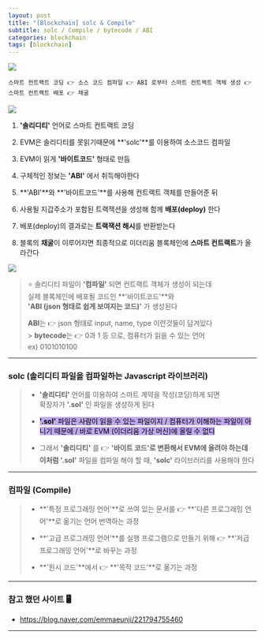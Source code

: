 ```yaml
---
layout: post
title: "[Blockchain] solc & Compile"
subtitle: solc / Compile / bytecode / ABI
categories: blockchain
tags: [blockchain]
---
```


![](https://velog.velcdn.com/images/-__-/post/f0d96f30-228c-4428-b999-47566f317a5d/image.png)

`스마트 컨트랙트 코딩 👉 소스 코드 컴파일 👉 ABI 로부터 스마트 컨트랙트 객체 생성 👉 스마트 컨트랙트 배포 👉 채굴`

![](https://velog.velcdn.com/images/-__-/post/8bd241cf-0848-4ca0-b111-5a5e363833bf/image.png)

1. **'솔리디티'** 언어로 스마트 컨트랙트 코딩

2. EVM은 솔리디티를 못읽기때문에 **'solc'**를 이용하여 소스코드 컴파일

3. EVM이 읽게 **'바이트코드'** 형태로 만듬

4. 구체적인 정보는 **'ABI'** 에서 취득해야한다

5. **'ABI'**와 **'바이트코드'**를 사용해 컨트랙트 객체를 만들어준 뒤

6. 사용될 지갑주소가 포함된 트랙잭션을 생성해 함께 **배포(deploy)** 한다

7. 배포(deploy)의 결과로는 **트랙잭션 해시**를 반환받는다

8. 블록의 **채굴**이 이루어지면 최종적으로 이더리움 블록체인에 **스마트 컨트랙트**가 올라간다

![](https://velog.velcdn.com/images/-__-/post/eeb04591-0841-42bf-93d5-f497901e5656/image.png)

> ⭐ 솔리디티 파일이 **'컴파일'** 되면 컨트랙트 객체가 생성이 되는데<br>
> 실제 블록체인에 배포될 코드인 **'바이트코드'**와 <br>
> **'ABI (json 형태로 쉽게 보여지는 코드)'** 가 생성된다<br>
>
> **ABI**는 👉 json 형태로 input, name, type 이런것들이 담겨있다<br> > **bytecode**는 👉 0과 1 등 으로, 컴퓨터가 읽을 수 있는 언어<br>
> ex) 0101010100

<hr>

### solc (솔리디티 파일을 컴파일하는 Javascript 라이브러리)

> - **'솔리디티'** 언어를 이용하여 스마트 계약을 작성(코딩)하게 되면<br>
>   확장자가 **'.sol'** 인 파일을 생성하게 된다<br>
>
> - <span style="background-color:#BFA8EE; color:#000;">**'.sol'** 파일은 사람이 읽을 수 있는 파일이지 / 컴퓨터가 이해하는 파일이 아니기 때문에 / 바로 EVM (이더리움 가상 머신)에 올릴 수 없다</span><br>
>
> - 그래서 **'솔리디티'** 를 👉 **'바이트 코드'**로 변환해서 EVM에 올려야 하는데<br>
>   이처럼 <span style="background-color:#BFA8EE; color:#000;">**'.sol'** 파일을 컴파일 해야 할 때, **'solc'** 라이브러리를 사용해야 한다</span>

<hr>

### 컴파일 (Compile)

> - **'특정 프로그래밍 언어'**로 쓰여 있는 문서를 👉 **'다른 프로그래밍 언어'**로 옮기는 언어 번역하는 과정<br>
>
> - **'고급 프로그래밍 언어'**를 실행 프로그램으로 만들기 위해 👉 **'저급 프로그래밍 언어'**로 바꾸는 과정<br>
>
> - **'원시 코드'**에서 👉 **'목적 코드'**로 옮기는 과정

---

### 참고 했던 사이트 🖥

- <https://blog.naver.com/emmaeunji/221794755460>

---
